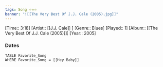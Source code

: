 ```yaml
---
tags: Song ⭐⭐⭐ 
banner: "![[The Very Best Of J.J. Cale (2005).jpg]]"
---
```

[Time:: 3:18]
[Artist:: [[J.J. Cale]] ]
[Genre:: Blues]
[Played:: 1]
[Album:: [[The Very Best Of J.J. Cale (2005)]]]
[Year:: 2005]
### Dates
````dataview
TABLE Favorite_Song
WHERE Favorite_Song = [[Hey Baby]]
````